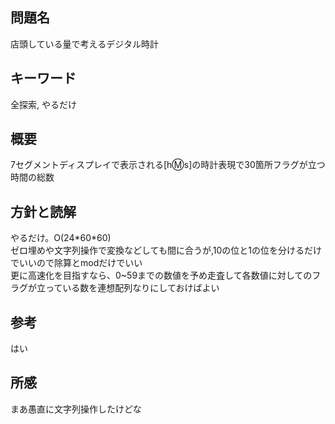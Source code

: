 ## 問題名
店頭している量で考えるデジタル時計
## キーワード
全探索, やるだけ
## 概要
7セグメントディスプレイで表示される[h:m:s]の時計表現で30箇所フラグが立つ時間の総数
## 方針と読解
やるだけ。O(24\*60\*60)<br>
ゼロ埋めや文字列操作で変換などしても間に合うが,10の位と1の位を分けるだけでいいので除算とmodだけでいい<br>
更に高速化を目指すなら、0~59までの数値を予め走査して各数値に対してのフラグが立っている数を連想配列なりにしておけばよい

## 参考
はい
## 所感
まあ愚直に文字列操作したけどな
